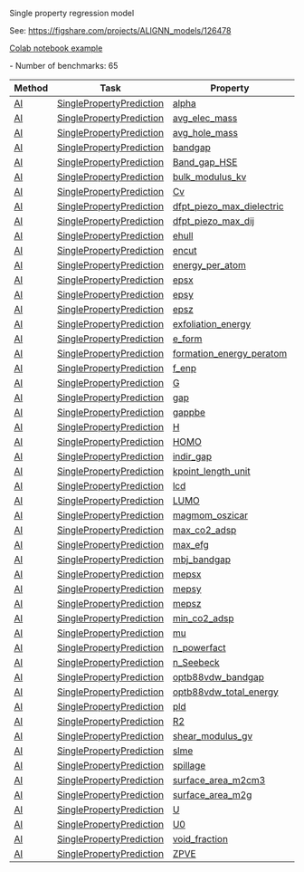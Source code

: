 Single property regression model

See: https://figshare.com/projects/ALIGNN_models/126478

[Colab notebook example](https://colab.research.google.com/github/knc6/jarvis-tools-notebooks/blob/master/jarvis-tools-notebooks/Training_ALIGNN_model_example.ipynb)
<!--number_of_benchmarks--> - Number of benchmarks: 65



















































<!--table_content--><table style="width:100%" id="j_table"><thead><tr><th>Method</th><th>Task</th><th>Property</th><th>Model name</th><th>Metric</th><th>Score</th><th>Team</th><th>Dataset</th><th>Size</th></tr></thead><tr><td><a href= "./AI" target="_blank">AI</a></td><td><a href= "./AI/SinglePropertyPrediction" target="_blank">SinglePropertyPrediction</a></td><td><a href= "./alpha" target="_blank">alpha</a></td><td><a href="https://www.nature.com/articles/s41524-021-00650-1" target="_blank">alignn_model</a></td><td>MAE</td><td>0.056</td><td>JARVIS</td><td>qm9_std_jctc</td><td>130829</td></tr><tr><td><a href= "./AI" target="_blank">AI</a></td><td><a href= "./AI/SinglePropertyPrediction" target="_blank">SinglePropertyPrediction</a></td><td><a href= "./avg_elec_mass" target="_blank">avg_elec_mass</a></td><td><a href="https://www.nature.com/articles/s41524-021-00650-1" target="_blank">alignn_model</a></td><td>MAE</td><td>0.085</td><td>JARVIS</td><td>dft_3d</td><td>17642</td></tr><tr><td><a href= "./AI" target="_blank">AI</a></td><td><a href= "./AI/SinglePropertyPrediction" target="_blank">SinglePropertyPrediction</a></td><td><a href= "./avg_hole_mass" target="_blank">avg_hole_mass</a></td><td><a href="https://www.nature.com/articles/s41524-021-00650-1" target="_blank">alignn_model</a></td><td>MAE</td><td>0.124</td><td>JARVIS</td><td>dft_3d</td><td>17642</td></tr><tr><td><a href= "./AI" target="_blank">AI</a></td><td><a href= "./AI/SinglePropertyPrediction" target="_blank">SinglePropertyPrediction</a></td><td><a href= "./bandgap" target="_blank">bandgap</a></td><td><a href="https://www.nature.com/articles/s41524-021-00650-1" target="_blank">alignn_model</a></td><td>MAE</td><td>0.202</td><td>JARVIS</td><td>qmof</td><td>20424</td></tr><tr><td><a href= "./AI" target="_blank">AI</a></td><td><a href= "./AI/SinglePropertyPrediction" target="_blank">SinglePropertyPrediction</a></td><td><a href= "./Band_gap_HSE" target="_blank">Band_gap_HSE</a></td><td><a href="https://www.nature.com/articles/s41524-021-00650-1" target="_blank">alignn_model</a></td><td>MAE</td><td>0.377</td><td>JARVIS</td><td>snumat</td><td>10386</td></tr><tr><td><a href= "./AI" target="_blank">AI</a></td><td><a href= "./AI/SinglePropertyPrediction" target="_blank">SinglePropertyPrediction</a></td><td><a href= "./bulk_modulus_kv" target="_blank">bulk_modulus_kv</a></td><td><a href="https://www.nature.com/articles/s41524-021-00650-1" target="_blank">alignn_model</a></td><td>MAE</td><td>10.399</td><td>JARVIS</td><td>dft_3d</td><td>19680</td></tr><tr><td><a href= "./AI" target="_blank">AI</a></td><td><a href= "./AI/SinglePropertyPrediction" target="_blank">SinglePropertyPrediction</a></td><td><a href= "./Cv" target="_blank">Cv</a></td><td><a href="https://www.nature.com/articles/s41524-021-00650-1" target="_blank">alignn_model</a></td><td>MAE</td><td>0.024</td><td>JARVIS</td><td>qm9_std_jctc</td><td>130829</td></tr><tr><td><a href= "./AI" target="_blank">AI</a></td><td><a href= "./AI/SinglePropertyPrediction" target="_blank">SinglePropertyPrediction</a></td><td><a href= "./dfpt_piezo_max_dielectric" target="_blank">dfpt_piezo_max_dielectric</a></td><td><a href="https://www.nature.com/articles/s41524-021-00650-1" target="_blank">alignn_model</a></td><td>MAE</td><td>28.151</td><td>JARVIS</td><td>dft_3d</td><td>4704</td></tr><tr><td><a href= "./AI" target="_blank">AI</a></td><td><a href= "./AI/SinglePropertyPrediction" target="_blank">SinglePropertyPrediction</a></td><td><a href= "./dfpt_piezo_max_dij" target="_blank">dfpt_piezo_max_dij</a></td><td><a href="https://journals.aps.org/prl/abstract/10.1103/PhysRevLett.120.145301" target="_blank">cgcnn_model</a></td><td>MAE</td><td>16.013</td><td>CGCNN</td><td>dft_3d</td><td>3345</td></tr><tr><td><a href= "./AI" target="_blank">AI</a></td><td><a href= "./AI/SinglePropertyPrediction" target="_blank">SinglePropertyPrediction</a></td><td><a href= "./ehull" target="_blank">ehull</a></td><td><a href="https://www.nature.com/articles/s41524-021-00650-1" target="_blank">alignn_model</a></td><td>MAE</td><td>0.076</td><td>JARVIS</td><td>dft_3d</td><td>55364</td></tr><tr><td><a href= "./AI" target="_blank">AI</a></td><td><a href= "./AI/SinglePropertyPrediction" target="_blank">SinglePropertyPrediction</a></td><td><a href= "./encut" target="_blank">encut</a></td><td><a href="https://www.nature.com/articles/s41524-021-00650-1" target="_blank">alignn_model</a></td><td>MAE</td><td>133.796</td><td>JARVIS</td><td>dft_3d</td><td>55386</td></tr><tr><td><a href= "./AI" target="_blank">AI</a></td><td><a href= "./AI/SinglePropertyPrediction" target="_blank">SinglePropertyPrediction</a></td><td><a href= "./energy_per_atom" target="_blank">energy_per_atom</a></td><td><a href="https://www.nature.com/articles/s41524-021-00650-1" target="_blank">alignn_model</a></td><td>MAE</td><td>0.751</td><td>JARVIS</td><td>qe_tb</td><td>829574</td></tr><tr><td><a href= "./AI" target="_blank">AI</a></td><td><a href= "./AI/SinglePropertyPrediction" target="_blank">SinglePropertyPrediction</a></td><td><a href= "./epsx" target="_blank">epsx</a></td><td><a href="https://www.nature.com/articles/s41524-021-00650-1" target="_blank">alignn_model</a></td><td>MAE</td><td>20.394</td><td>JARVIS</td><td>dft_3d</td><td>44490</td></tr><tr><td><a href= "./AI" target="_blank">AI</a></td><td><a href= "./AI/SinglePropertyPrediction" target="_blank">SinglePropertyPrediction</a></td><td><a href= "./epsy" target="_blank">epsy</a></td><td><a href="https://www.nature.com/articles/s41524-021-00650-1" target="_blank">alignn_model</a></td><td>MAE</td><td>19.999</td><td>JARVIS</td><td>dft_3d</td><td>44490</td></tr><tr><td><a href= "./AI" target="_blank">AI</a></td><td><a href= "./AI/SinglePropertyPrediction" target="_blank">SinglePropertyPrediction</a></td><td><a href= "./epsz" target="_blank">epsz</a></td><td><a href="https://www.nature.com/articles/s41524-021-00650-1" target="_blank">alignn_model</a></td><td>MAE</td><td>19.568</td><td>JARVIS</td><td>dft_3d</td><td>44490</td></tr><tr><td><a href= "./AI" target="_blank">AI</a></td><td><a href= "./AI/SinglePropertyPrediction" target="_blank">SinglePropertyPrediction</a></td><td><a href= "./exfoliation_energy" target="_blank">exfoliation_energy</a></td><td><a href="https://www.nature.com/articles/s41524-021-00650-1" target="_blank">alignn_model</a></td><td>MAE</td><td>52.703</td><td>JARVIS</td><td>dft_3d</td><td>812</td></tr><tr><td><a href= "./AI" target="_blank">AI</a></td><td><a href= "./AI/SinglePropertyPrediction" target="_blank">SinglePropertyPrediction</a></td><td><a href= "./e_form" target="_blank">e_form</a></td><td><a href="https://www.nature.com/articles/s41524-021-00650-1" target="_blank">alignn_model</a></td><td>MAE</td><td>0.022</td><td>JARVIS</td><td>mp</td><td>69239</td></tr><tr><td><a href= "./AI" target="_blank">AI</a></td><td><a href= "./AI/SinglePropertyPrediction" target="_blank">SinglePropertyPrediction</a></td><td><a href= "./formation_energy_peratom" target="_blank">formation_energy_peratom</a></td><td><a href="https://www.nature.com/articles/s41524-021-00650-1" target="_blank">alignn_model</a></td><td>MAE</td><td>0.033</td><td>JARVIS</td><td>dft_3d</td><td>55713</td></tr><tr><td><a href= "./AI" target="_blank">AI</a></td><td><a href= "./AI/SinglePropertyPrediction" target="_blank">SinglePropertyPrediction</a></td><td><a href= "./f_enp" target="_blank">f_enp</a></td><td><a href="https://www.nature.com/articles/s41524-021-00650-1" target="_blank">alignn_model</a></td><td>MAE</td><td>0.102</td><td>JARVIS</td><td>qe_tb</td><td>829574</td></tr><tr><td><a href= "./AI" target="_blank">AI</a></td><td><a href= "./AI/SinglePropertyPrediction" target="_blank">SinglePropertyPrediction</a></td><td><a href= "./G" target="_blank">G</a></td><td><a href="https://www.nature.com/articles/s41524-021-00650-1" target="_blank">alignn_model</a></td><td>MAE</td><td>0.013</td><td>JARVIS</td><td>qm9_std_jctc</td><td>130829</td></tr><tr><td><a href= "./AI" target="_blank">AI</a></td><td><a href= "./AI/SinglePropertyPrediction" target="_blank">SinglePropertyPrediction</a></td><td><a href= "./gap" target="_blank">gap</a></td><td><a href="https://www.nature.com/articles/s41524-021-00650-1" target="_blank">alignn_model</a></td><td>MAE</td><td>0.035</td><td>JARVIS</td><td>qm9_std_jctc</td><td>130829</td></tr><tr><td><a href= "./AI" target="_blank">AI</a></td><td><a href= "./AI/SinglePropertyPrediction" target="_blank">SinglePropertyPrediction</a></td><td><a href= "./gappbe" target="_blank">gappbe</a></td><td><a href="https://www.nature.com/articles/s41524-021-00650-1" target="_blank">alignn_model</a></td><td>MAE</td><td>0.218</td><td>JARVIS</td><td>mp</td><td>69239</td></tr><tr><td><a href= "./AI" target="_blank">AI</a></td><td><a href= "./AI/SinglePropertyPrediction" target="_blank">SinglePropertyPrediction</a></td><td><a href= "./H" target="_blank">H</a></td><td><a href="https://www.nature.com/articles/s41524-021-00650-1" target="_blank">alignn_model</a></td><td>MAE</td><td>0.014</td><td>JARVIS</td><td>qm9_std_jctc</td><td>130829</td></tr><tr><td><a href= "./AI" target="_blank">AI</a></td><td><a href= "./AI/SinglePropertyPrediction" target="_blank">SinglePropertyPrediction</a></td><td><a href= "./HOMO" target="_blank">HOMO</a></td><td><a href="https://www.nature.com/articles/s41524-021-00650-1" target="_blank">alignn_model</a></td><td>MAE</td><td>0.019</td><td>JARVIS</td><td>qm9_std_jctc</td><td>130829</td></tr><tr><td><a href= "./AI" target="_blank">AI</a></td><td><a href= "./AI/SinglePropertyPrediction" target="_blank">SinglePropertyPrediction</a></td><td><a href= "./indir_gap" target="_blank">indir_gap</a></td><td><a href="https://www.nature.com/articles/s41524-021-00650-1" target="_blank">alignn_model</a></td><td>MAE</td><td>0.117</td><td>JARVIS</td><td>qe_tb</td><td>829574</td></tr><tr><td><a href= "./AI" target="_blank">AI</a></td><td><a href= "./AI/SinglePropertyPrediction" target="_blank">SinglePropertyPrediction</a></td><td><a href= "./kpoint_length_unit" target="_blank">kpoint_length_unit</a></td><td><a href="https://www.nature.com/articles/s41524-021-00650-1" target="_blank">alignn_model</a></td><td>MAE</td><td>9.515</td><td>JARVIS</td><td>dft_3d</td><td>55392</td></tr><tr><td><a href= "./AI" target="_blank">AI</a></td><td><a href= "./AI/SinglePropertyPrediction" target="_blank">SinglePropertyPrediction</a></td><td><a href= "./lcd" target="_blank">lcd</a></td><td><a href="https://www.nature.com/articles/s41524-021-00650-1" target="_blank">alignn_model</a></td><td>MAE</td><td>0.751</td><td>JARVIS</td><td>hmof</td><td>137651</td></tr><tr><td><a href= "./AI" target="_blank">AI</a></td><td><a href= "./AI/SinglePropertyPrediction" target="_blank">SinglePropertyPrediction</a></td><td><a href= "./LUMO" target="_blank">LUMO</a></td><td><a href="https://www.nature.com/articles/s41524-021-00650-1" target="_blank">alignn_model</a></td><td>MAE</td><td>0.018</td><td>JARVIS</td><td>qm9_std_jctc</td><td>130829</td></tr><tr><td><a href= "./AI" target="_blank">AI</a></td><td><a href= "./AI/SinglePropertyPrediction" target="_blank">SinglePropertyPrediction</a></td><td><a href= "./magmom_oszicar" target="_blank">magmom_oszicar</a></td><td><a href="https://www.nature.com/articles/s41524-021-00650-1" target="_blank">alignn_model</a></td><td>MAE</td><td>0.257</td><td>JARVIS</td><td>dft_3d</td><td>52210</td></tr><tr><td><a href= "./AI" target="_blank">AI</a></td><td><a href= "./AI/SinglePropertyPrediction" target="_blank">SinglePropertyPrediction</a></td><td><a href= "./max_co2_adsp" target="_blank">max_co2_adsp</a></td><td><a href="https://www.nature.com/articles/s41524-021-00650-1" target="_blank">alignn_model</a></td><td>MAE</td><td>0.477</td><td>JARVIS</td><td>hmof</td><td>137651</td></tr><tr><td><a href= "./AI" target="_blank">AI</a></td><td><a href= "./AI/SinglePropertyPrediction" target="_blank">SinglePropertyPrediction</a></td><td><a href= "./max_efg" target="_blank">max_efg</a></td><td><a href="https://www.nature.com/articles/s41524-021-00650-1" target="_blank">alignn_model</a></td><td>MAE</td><td>19.121</td><td>JARVIS</td><td>dft_3d</td><td>11865</td></tr><tr><td><a href= "./AI" target="_blank">AI</a></td><td><a href= "./AI/SinglePropertyPrediction" target="_blank">SinglePropertyPrediction</a></td><td><a href= "./mbj_bandgap" target="_blank">mbj_bandgap</a></td><td><a href="https://www.nature.com/articles/s41524-021-00650-1" target="_blank">alignn_model</a></td><td>MAE</td><td>0.31</td><td>JARVIS</td><td>dft_3d</td><td>18167</td></tr><tr><td><a href= "./AI" target="_blank">AI</a></td><td><a href= "./AI/SinglePropertyPrediction" target="_blank">SinglePropertyPrediction</a></td><td><a href= "./mepsx" target="_blank">mepsx</a></td><td><a href="https://www.nature.com/articles/s41524-021-00650-1" target="_blank">alignn_model</a></td><td>MAE</td><td>24.046</td><td>JARVIS</td><td>dft_3d</td><td>16809</td></tr><tr><td><a href= "./AI" target="_blank">AI</a></td><td><a href= "./AI/SinglePropertyPrediction" target="_blank">SinglePropertyPrediction</a></td><td><a href= "./mepsy" target="_blank">mepsy</a></td><td><a href="https://www.nature.com/articles/s41524-021-00650-1" target="_blank">alignn_model</a></td><td>MAE</td><td>23.648</td><td>JARVIS</td><td>dft_3d</td><td>16809</td></tr><tr><td><a href= "./AI" target="_blank">AI</a></td><td><a href= "./AI/SinglePropertyPrediction" target="_blank">SinglePropertyPrediction</a></td><td><a href= "./mepsz" target="_blank">mepsz</a></td><td><a href="https://www.nature.com/articles/s41524-021-00650-1" target="_blank">alignn_model</a></td><td>MAE</td><td>23.731</td><td>JARVIS</td><td>dft_3d</td><td>16809</td></tr><tr><td><a href= "./AI" target="_blank">AI</a></td><td><a href= "./AI/SinglePropertyPrediction" target="_blank">SinglePropertyPrediction</a></td><td><a href= "./min_co2_adsp" target="_blank">min_co2_adsp</a></td><td><a href="https://www.nature.com/articles/s41524-021-00650-1" target="_blank">alignn_model</a></td><td>MAE</td><td>0.038</td><td>JARVIS</td><td>hmof</td><td>137651</td></tr><tr><td><a href= "./AI" target="_blank">AI</a></td><td><a href= "./AI/SinglePropertyPrediction" target="_blank">SinglePropertyPrediction</a></td><td><a href= "./mu" target="_blank">mu</a></td><td><a href="https://www.nature.com/articles/s41524-021-00650-1" target="_blank">alignn_model</a></td><td>MAE</td><td>0.025</td><td>JARVIS</td><td>qm9_std_jctc</td><td>130829</td></tr><tr><td><a href= "./AI" target="_blank">AI</a></td><td><a href= "./AI/SinglePropertyPrediction" target="_blank">SinglePropertyPrediction</a></td><td><a href= "./n_powerfact" target="_blank">n_powerfact</a></td><td><a href="https://www.nature.com/articles/s41524-021-00650-1" target="_blank">alignn_model</a></td><td>MAE</td><td>442.299</td><td>JARVIS</td><td>dft_3d</td><td>23210</td></tr><tr><td><a href= "./AI" target="_blank">AI</a></td><td><a href= "./AI/SinglePropertyPrediction" target="_blank">SinglePropertyPrediction</a></td><td><a href= "./n_Seebeck" target="_blank">n_Seebeck</a></td><td><a href="https://www.nature.com/articles/s41524-021-00650-1" target="_blank">alignn_model</a></td><td>MAE</td><td>40.921</td><td>JARVIS</td><td>dft_3d</td><td>23210</td></tr><tr><td><a href= "./AI" target="_blank">AI</a></td><td><a href= "./AI/SinglePropertyPrediction" target="_blank">SinglePropertyPrediction</a></td><td><a href= "./optb88vdw_bandgap" target="_blank">optb88vdw_bandgap</a></td><td><a href="https://www.nature.com/articles/s41524-021-00650-1" target="_blank">alignn_model</a></td><td>MAE</td><td>0.142</td><td>JARVIS</td><td>dft_3d</td><td>55713</td></tr><tr><td><a href= "./AI" target="_blank">AI</a></td><td><a href= "./AI/SinglePropertyPrediction" target="_blank">SinglePropertyPrediction</a></td><td><a href= "./optb88vdw_total_energy" target="_blank">optb88vdw_total_energy</a></td><td><a href="https://www.nature.com/articles/s41524-021-00650-1" target="_blank">alignn_model</a></td><td>MAE</td><td>0.037</td><td>JARVIS</td><td>dft_3d</td><td>55713</td></tr><tr><td><a href= "./AI" target="_blank">AI</a></td><td><a href= "./AI/SinglePropertyPrediction" target="_blank">SinglePropertyPrediction</a></td><td><a href= "./pld" target="_blank">pld</a></td><td><a href="https://www.nature.com/articles/s41524-021-00650-1" target="_blank">alignn_model</a></td><td>MAE</td><td>0.92</td><td>JARVIS</td><td>hmof</td><td>137651</td></tr><tr><td><a href= "./AI" target="_blank">AI</a></td><td><a href= "./AI/SinglePropertyPrediction" target="_blank">SinglePropertyPrediction</a></td><td><a href= "./R2" target="_blank">R2</a></td><td><a href="https://www.nature.com/articles/s41524-021-00650-1" target="_blank">alignn_model</a></td><td>MAE</td><td>0.652</td><td>JARVIS</td><td>qm9_std_jctc</td><td>130829</td></tr><tr><td><a href= "./AI" target="_blank">AI</a></td><td><a href= "./AI/SinglePropertyPrediction" target="_blank">SinglePropertyPrediction</a></td><td><a href= "./shear_modulus_gv" target="_blank">shear_modulus_gv</a></td><td><a href="https://www.nature.com/articles/s41524-021-00650-1" target="_blank">alignn_model</a></td><td>MAE</td><td>9.476</td><td>JARVIS</td><td>dft_3d</td><td>19680</td></tr><tr><td><a href= "./AI" target="_blank">AI</a></td><td><a href= "./AI/SinglePropertyPrediction" target="_blank">SinglePropertyPrediction</a></td><td><a href= "./slme" target="_blank">slme</a></td><td><a href="https://www.nature.com/articles/s41524-021-00650-1" target="_blank">alignn_model</a></td><td>MAE</td><td>4.521</td><td>JARVIS</td><td>dft_3d</td><td>9062</td></tr><tr><td><a href= "./AI" target="_blank">AI</a></td><td><a href= "./AI/SinglePropertyPrediction" target="_blank">SinglePropertyPrediction</a></td><td><a href= "./spillage" target="_blank">spillage</a></td><td><a href="https://www.nature.com/articles/s41524-021-00650-1" target="_blank">alignn_model</a></td><td>MAE</td><td>0.351</td><td>JARVIS</td><td>dft_3d</td><td>11375</td></tr><tr><td><a href= "./AI" target="_blank">AI</a></td><td><a href= "./AI/SinglePropertyPrediction" target="_blank">SinglePropertyPrediction</a></td><td><a href= "./surface_area_m2cm3" target="_blank">surface_area_m2cm3</a></td><td><a href="https://www.nature.com/articles/s41524-021-00650-1" target="_blank">alignn_model</a></td><td>MAE</td><td>107.808</td><td>JARVIS</td><td>hmof</td><td>137651</td></tr><tr><td><a href= "./AI" target="_blank">AI</a></td><td><a href= "./AI/SinglePropertyPrediction" target="_blank">SinglePropertyPrediction</a></td><td><a href= "./surface_area_m2g" target="_blank">surface_area_m2g</a></td><td><a href="https://www.nature.com/articles/s41524-021-00650-1" target="_blank">alignn_model</a></td><td>MAE</td><td>91.15</td><td>JARVIS</td><td>hmof</td><td>137651</td></tr><tr><td><a href= "./AI" target="_blank">AI</a></td><td><a href= "./AI/SinglePropertyPrediction" target="_blank">SinglePropertyPrediction</a></td><td><a href= "./U" target="_blank">U</a></td><td><a href="https://www.nature.com/articles/s41524-021-00650-1" target="_blank">alignn_model</a></td><td>MAE</td><td>0.014</td><td>JARVIS</td><td>qm9_std_jctc</td><td>130829</td></tr><tr><td><a href= "./AI" target="_blank">AI</a></td><td><a href= "./AI/SinglePropertyPrediction" target="_blank">SinglePropertyPrediction</a></td><td><a href= "./U0" target="_blank">U0</a></td><td><a href="https://www.nature.com/articles/s41524-021-00650-1" target="_blank">alignn_model</a></td><td>MAE</td><td>0.015</td><td>JARVIS</td><td>qm9_std_jctc</td><td>130829</td></tr><tr><td><a href= "./AI" target="_blank">AI</a></td><td><a href= "./AI/SinglePropertyPrediction" target="_blank">SinglePropertyPrediction</a></td><td><a href= "./void_fraction" target="_blank">void_fraction</a></td><td><a href="https://www.nature.com/articles/s41524-021-00650-1" target="_blank">alignn_model</a></td><td>MAE</td><td>0.017</td><td>JARVIS</td><td>hmof</td><td>137651</td></tr><tr><td><a href= "./AI" target="_blank">AI</a></td><td><a href= "./AI/SinglePropertyPrediction" target="_blank">SinglePropertyPrediction</a></td><td><a href= "./ZPVE" target="_blank">ZPVE</a></td><td><a href="https://www.nature.com/articles/s41524-021-00650-1" target="_blank">alignn_model</a></td><td>MAE</td><td>0.002</td><td>JARVIS</td><td>qm9_std_jctc</td><td>130829</td></tr><!--table_content--></table>
